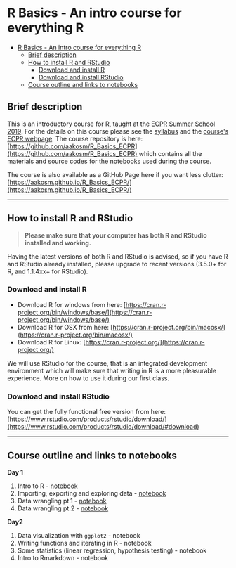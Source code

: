 # R Basics - An intro course for everything R

- [R Basics - An intro course for everything R](#r-basics---an-intro-course-for-everything-r)
  - [Brief description](#brief-description)
  - [How to install R and RStudio](#how-to-install-r-and-rstudio)
    - [Download and install R](#download-and-install-r)
    - [Download and install RStudio](#download-and-install-rstudio)
  - [Course outline and links to notebooks](#course-outline-and-links-to-notebooks)

## Brief description
This is an introductory course for R, taught at the [ECPR Summer School 2019](https://ecpr.eu/Events/131). For the details on this course please see the [syllabus](https://github.com/aakosm/R_Basics_ECPR/blob/master/syllabus.pdf) and the [course's ECPR webpage](https://ecpr.eu/Events/PanelDetails.aspx?PanelID=8411&EventID=131). The course repository is here: [https://github.com/aakosm/R_Basics_ECPR](https://github.com/aakosm/R_Basics_ECPR) which contains all the materials and source codes for the notebooks used during the course.

The course is also available as a GitHub Page here if you want less clutter: [https://aakosm.github.io/R_Basics_ECPR/](https://aakosm.github.io/R_Basics_ECPR/)

----

## How to install R and RStudio


> **Please make sure that your computer has both R and RStudio installed and working.**

Having the latest versions of both R and RStudio is advised, so if you have R and RStudio already installed, please upgrade to recent versions (3.5.0+ for R, and 1.1.4xx+ for RStudio).


### Download and install R

* Download R for windows from here: [https://cran.r-project.org/bin/windows/base/](https://cran.r-project.org/bin/windows/base/)
* Download R for OSX from here: [https://cran.r-project.org/bin/macosx/](https://cran.r-project.org/bin/macosx/)
* Download R for Linux: [https://cran.r-project.org/](https://cran.r-project.org/)


We will use RStudio for the course, that is an integrated development environment which will make sure that writing in R is a more pleasurable experience. More on how to use it during our first class.

### Download and install RStudio

You can get the fully functional free version from here: [https://www.rstudio.com/products/rstudio/download/](https://www.rstudio.com/products/rstudio/download/#download)

---

## Course outline and links to notebooks

**Day 1**

1. Intro to R - [notebook](https://aakosm.github.io/R_Basics_ECPR/01_intro/01_intro.html)
2. Importing, exporting and exploring data - [notebook](https://aakosm.github.io/R_Basics_ECPR/02_data_exploration/02_data_exploration.html)
3. Data wrangling pt.1 - [notebook](https://aakosm.github.io/R_Basics_ECPR/03_data_wrangling1/03_data_wrangling.html)
4. Data wrangling pt.2 - [notebook](https://aakosm.github.io/R_Basics_ECPR/04_data_wrangling2/04_data_wrangling2.html)


**Day2**

1. Data visualization with `ggplot2` - notebook
2. Writing functions and iterating in R - notebook
3. Some statistics (linear regression, hypothesis testing) - notebook
4. Intro to Rmarkdown - notebook